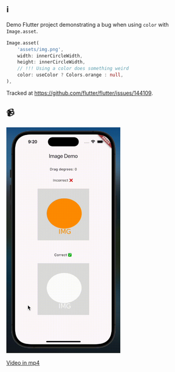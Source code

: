 ## ℹ️

Demo Flutter project demonstrating a bug when using `color` with `Image.asset`.

```dart
Image.asset(
    'assets/img.png',
    width: innerCircleWidth,
    height: innerCircleWidth,
    // !!! Using a color does something weird
    color: useColor ? Colors.orange : null,
),
```

Tracked at https://github.com/flutter/flutter/issues/144109.

## 📹

<img src="video.gif" width="300">

[Video in mp4](video.mp4)
